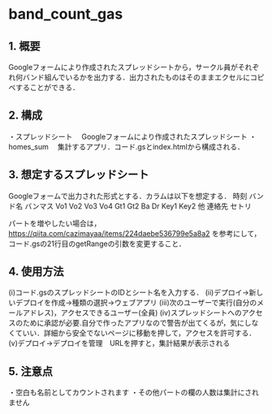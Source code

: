 # band_count_gas
## 1.	概要
Googleフォームにより作成されたスプレッドシートから，サークル員がそれぞれ何バンド組んでいるかを出力する．出力されたものはそのままエクセルにコピペすることができる．
## 2.	構成
・スプレッドシート
　Googleフォームにより作成されたスプレッドシート
・homes_sum
　集計するアプリ．コード.gsとindex.htmlから構成される．
## 3.	想定するスプレッドシート
Googleフォームで出力された形式とする．カラムは以下を想定する．
時刻	バンド名	バンマス	Vo1	Vo2	Vo3	Vo4	Gt1	Gt2	Ba	Dr	Key1	Key2	他	連絡先	セトリ

パートを増やしたい場合は，
https://qiita.com/cazimayaa/items/224daebe536799e5a8a2
を参考にして，コード.gsの21行目のgetRangeの引数を変更すること．
 
## 4.	使用方法
(i)コード.gsのスプレッドシートのIDとシート名を入力する．
(ii)デプロイ→新しいデプロイを作成→種類の選択→ウェブアプリ
(iii)次のユーザーで実行(自分のメールアドレス)，アクセスできるユーザー(全員)
(iv)スプレッドシートへのアクセスのために承認が必要.自分で作ったアプリなので警告が出てくるが，気にしなくていい．詳細から安全でないページに移動を押して，アクセスを許可する．
(v)デプロイ→デプロイを管理　URLを押すと，集計結果が表示される
## 5.	注意点
・空白も名前としてカウントされます
・その他パートの欄の人数は集計にされません

